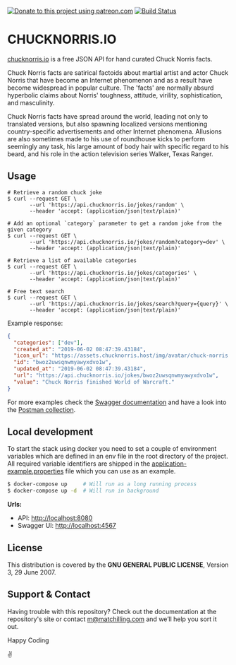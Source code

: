 [![Donate to this project using patreon.com](https://img.shields.io/badge/patreon-donate-yellow.svg)](https://www.patreon.com/matchilling) [![Build Status](https://travis-ci.org/chucknorris-io/chuck-api.svg?branch=master)](https://travis-ci.org/chucknorris-io/chuck-api)

# CHUCKNORRIS.IO

[chucknorris.io](https://api.chucknorris.io) is a free JSON API for hand curated Chuck Norris facts.

Chuck Norris facts are satirical factoids about martial artist and actor Chuck Norris that have become an Internet
phenomenon and as a result have become widespread in popular culture. The 'facts' are normally absurd hyperbolic claims
about Norris' toughness, attitude, virility, sophistication, and masculinity.

Chuck Norris facts have spread around the world, leading not only to translated versions, but also spawning localized
versions mentioning country-specific advertisements and other Internet phenomena. Allusions are also sometimes made to
his use of roundhouse kicks to perform seemingly any task, his large amount of body hair with specific regard to his
beard, and his role in the action television series Walker, Texas Ranger.

## Usage

```shell
# Retrieve a random chuck joke
$ curl --request GET \
       --url 'https://api.chucknorris.io/jokes/random' \
       --header 'accept: (application/json|text/plain)'

# Add an optional `category` parameter to get a random joke from the given category
$ curl --request GET \
       --url 'https://api.chucknorris.io/jokes/random?category=dev' \
       --header 'accept: (application/json|text/plain)'

# Retrieve a list of available categories
$ curl --request GET \
       --url 'https://api.chucknorris.io/jokes/categories' \
       --header 'accept: (application/json|text/plain)'

# Free text search
$ curl --request GET \
       --url 'https://api.chucknorris.io/jokes/search?query={query}' \
       --header 'accept: (application/json|text/plain)'
```

Example response:

```json
{
  "categories": ["dev"],
  "created_at": "2019-06-02 08:47:39.43184",
  "icon_url": "https://assets.chucknorris.host/img/avatar/chuck-norris.png",
  "id": "bwoz2uwsqnwmyawyxdvo1w",
  "updated_at": "2019-06-02 08:47:39.43184",
  "url": "https://api.chucknorris.io/jokes/bwoz2uwsqnwmyawyxdvo1w",
  "value": "Chuck Norris finished World of Warcraft."
}
```

For more examples check the [Swagger documentation](https://api.chucknorris.io/documentation) and have a look into the [Postman collection](./postman/io.chucknorris.api.postman_collection.json).

## Local development

To start the stack using docker you need to set a couple of environment variables which are defined in an env file in the root directory of the project. All required variable identifiers are shipped in the [application-example.properties](./src/main/resources/application-example.properties) file which you can use as an example.

```sh
$ docker-compose up     # Will run as a long running process
$ docker-compose up -d  # Will run in background
```

**Urls:**

- API: [http://localhost:8080](http://localhost:8080)
- Swagger UI: [http://localhost:4567](http://localhost:4567)

## License

This distribution is covered by the **GNU GENERAL PUBLIC LICENSE**, Version 3, 29 June 2007.

## Support & Contact

Having trouble with this repository? Check out the documentation at the repository's site or contact m@matchilling.com and we’ll help you sort it out.

Happy Coding

:v:
